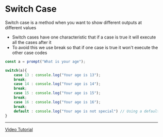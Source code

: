 # Switch Case
Switch case is a method when you want to show different outputs at different values

* Switch cases have one characteristic that if a case is true it will execute all the cases after it 
* To avoid this we use break so that if one case is true it won't execute the other case codes

``` javascript
const a = prompt("What is your age");

switch(a){
    case 13 : console.log("Your age is 13");
    break; 
    case 14 : console.log("Your age is 14");
    break;
    case 15 : console.log("Your age is 15");
    break;
    case 16 : console.log("Your age is 16");
    break;
    default : console.log("Your age is not special") // Using a default case is highly recommended
}
```
***
[Video Tutorial](https://youtu.be/0P_YvC6Gg0c?si=zau7sb2WYvfSCLIT)
